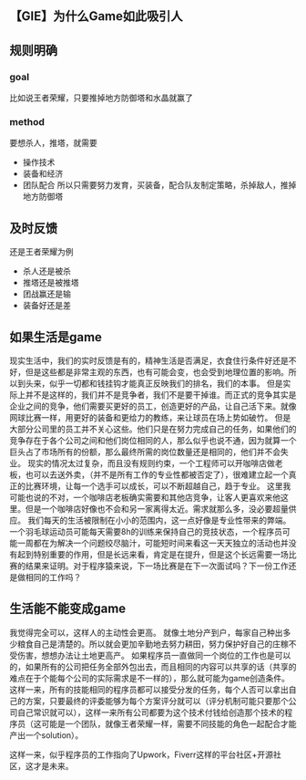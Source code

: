 ## 【GIE】为什么Game如此吸引人

## 规则明确
### goal
比如说王者荣耀，只要推掉地方防御塔和水晶就赢了
### method
要想杀人，推塔，就需要
- 操作技术
- 装备和经济
- 团队配合
所以只需要努力发育，买装备，配合队友制定策略，杀掉敌人，推掉地方防御塔

## 及时反馈
还是王者荣耀为例
- 杀人还是被杀
- 推塔还是被推塔
- 团战赢还是输
- 装备好还是差

## 如果生活是game
现实生活中，我们的实时反馈是有的，精神生活是否满足，衣食住行条件好还是不好，但是这些都是非常主观的东西，也有可能会变，也会受到地理位置的影响。所以到头来，似乎一切都和钱挂钩才能真正反映我们的排名，我们的本事。
但是实际上并不是这样的，我们并不是竞争者，我们不是要干掉谁。而正式的竞争其实是企业之间的竞争，他们需要买更好的员工，创造更好的产品，让自己活下来。就像网球比赛一样，用更好的装备和更给力的教练，来让球员在场上势如破竹。
但是大部分公司里的员工并不关心这些。他们只是在努力完成自己的任务，如果他们的竞争存在于各个公司之间和他们岗位相同的人，那么似乎也说不通，因为就算一个巨头占了市场所有的份额，那么最终所需的岗位数量还是相同的，他们并不会失业。
现实的情况太过复杂，而且没有规则约束，一个工程师可以开咖啡店做老板，也可以去送外卖，（并不是所有工作的专业性都被否定了），很难建立起一个真正的比赛环境，让每一个选手可以成长，可以不断超越自己，趋于专业。
这里我可能也说的不对，一个咖啡店老板确实需要和其他店竞争，让客人更喜欢来他这里。但是一个咖啡店好像也不会和另一家离得太近。需求就那么多，没必要超量供应。
我们每天的生活被限制在小小的范围内，这一点好像是专业性带来的弊端。一个羽毛球运动员可能每天需要8h的训练来保持自己的竞技状态，一个程序员可能一周都在为解决一个问题绞尽脑汁，可能短时间来看这一天天独立的活动也并没有起到特别重要的作用，但是长远来看，肯定是在提升，但是这个长远需要一场比赛的结果来证明。对于程序猿来说，下一场比赛是在下一次面试吗？下一份工作还是做相同的工作吗？

## 生活能不能变成game
我觉得完全可以，这样人的主动性会更高。
就像土地分产到户，每家自己种出多少粮食自己是清楚的。所以就会更加辛勤地去努力耕田，努力保护好自己的庄稼不受伤害，想想办法让土地更高产。
如果程序员一直做同一个岗位的工作也是可以的，如果所有的公司把任务全部外包出去，而且相同的内容可以共享的话（共享的难点在于个能每个公司的实际需求是不一样的），那么就可能为game创造条件。这样一来，所有的技能相同的程序员都可以接受分发的任务，每个人否可以拿出自己的方案，只要最终的评委能够为每个方案评分就可以（评分机制可能只要那个公司自己常识就可以），这样一来所有公司都要为这个技术付钱给创造那个技术的程序员（这可能是一个团队，就像王者荣耀一样，需要不同技能的角色一起配合才能产出一个solution）。

这样一来，似乎程序员的工作指向了Upwork，Fiverr这样的平台社区+开源社区，这才是未来。